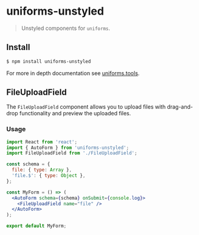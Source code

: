 # uniforms-unstyled

> Unstyled components for `uniforms`.

## Install

```sh
$ npm install uniforms-unstyled
```

For more in depth documentation see [uniforms.tools](https://uniforms.tools).

## FileUploadField

The `FileUploadField` component allows you to upload files with drag-and-drop functionality and preview the uploaded files.

### Usage

```jsx
import React from 'react';
import { AutoForm } from 'uniforms-unstyled';
import FileUploadField from './FileUploadField';

const schema = {
  file: { type: Array },
  'file.$': { type: Object },
};

const MyForm = () => (
  <AutoForm schema={schema} onSubmit={console.log}>
    <FileUploadField name="file" />
  </AutoForm>
);

export default MyForm;
```

